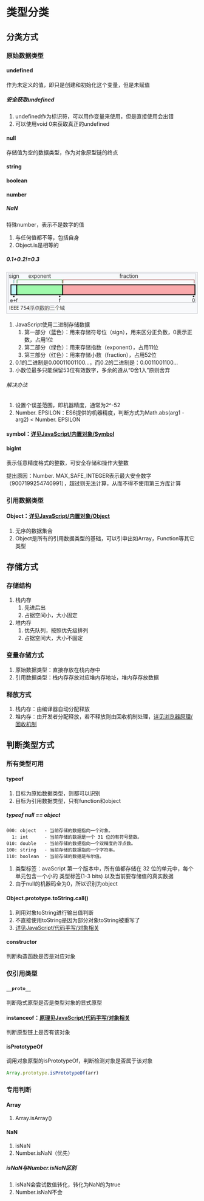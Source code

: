 # 类型分类

## 分类方式

### 原始数据类型

#### undefined

作为未定义的值，即只是创建和初始化这个变量，但是未赋值

##### 安全获取undefined

1. undefined作为标识符，可以用作变量来使用，但是直接使用会出错
2. 可以使用void 0来获取真正的undefined

#### null

存储值为空的数据类型，作为对象原型链的终点

#### string

#### boolean

#### number

##### NaN

特殊number，表示不是数字的值

1. 与任何值都不等，包括自身
2. Object.is是相等的

##### 0.1+0.2!=0.3

![浮点数存储](assets/01-浮点数存储.png)

1. JavaScript使用二进制存储数据
   1. 第一部分（蓝色）：用来存储符号位（sign），用来区分正负数，0表示正数，占用1位
   2. 第二部分（绿色）：用来存储指数（exponent），占用11位
   3. 第三部分（红色）：用来存储小数（fraction），占用52位
2. 0.1的二进制是0.00011001100...，而0.2的二进制是：0.0011001100...
3. 小数位最多只能保留53位有效数字，多余的遵从“0舍1入”原则舍弃

###### 解决办法

1. 设置个误差范围，即机器精度，通常为2^-52
2. Number. EPSILON：ES6提供的机器精度，判断方式为Math.abs(arg1 - arg2) < Number. EPSILON

#### symbol：[详见JavaScript/内置对象/Symbol](../05-内置对象/07-Symbol.md)

#### bigInt

表示任意精度格式的整数，可安全存储和操作大整数

提出原因：Number. MAX_SAFE_INTEGER表示最⼤安全数字（9007199254740991），超过则无法计算，从而不得不使用第三方库计算

### 引用数据类型

#### Object：[详见JavaScript/内置对象/Object](../05-内置对象/02-Object.md)

1. 无序的数据集合
2. Object是所有的引用数据类型的基础，可以引申出如Array，Function等其它类型

## 存储方式

### 存储结构

1. 栈内存
   1. 先进后出
   2. 占据空间小，大小固定
2. 堆内存
   1. 优先队列，按照优先级排列
   2. 占据空间大，大小不固定

### 变量存储方式

1. 原始数据类型：直接存放在栈内存中
2. 引用数据类型：栈内存存放对应堆内存地址，堆内存存放数据

### 释放方式

1. 栈内存：由编译器自动分配释放
2. 堆内存：由开发者分配释放，若不释放则由回收机制处理，[详见浏览器原理/回收机制](../../浏览器原理/06-回收机制.md)

## 判断类型方式

### 所有类型可用

#### typeof

1. 目标为原始数据类型，则都可以识别
2. 目标为引用数据类型，只有function和object

##### typeof null == object

```
000: object   - 当前存储的数据指向一个对象。
  1: int      - 当前存储的数据是一个 31 位的有符号整数。
010: double   - 当前存储的数据指向一个双精度的浮点数。
100: string   - 当前存储的数据指向一个字符串。
110: boolean  - 当前存储的数据是布尔值。
```

1. 类型标签：avaScript 第一个版本中，所有值都存储在 32 位的单元中，每个单元包含一个小的 类型标签(1-3 bits) 以及当前要存储值的真实数据
2. 由于null的机器码全为0，所以识别为object

#### Object.prototype.toString.call()

1. 利用对象toString进行输出值判断
2. 不直接使用toString是因为部分对象toString被重写了
3. [详见JavaScript/代码手写/对象相关](../08-代码手写/01-对象相关.md)

#### constructor

判断构造函数是否是对应对象

### 仅引用类型

#### `__proto__`

判断隐式原型是否是类型对象的显式原型

#### instanceof：[原理见JavaScript/代码手写/对象相关](../08-代码手写/01-对象相关.md)

判断原型链上是否有该对象

#### isPrototypeOf

调用对象原型的isPrototypeOf，判断检测对象是否属于该对象

```js
Array.prototype.isPrototypeOf(arr)
```

### 专用判断

#### Array

1. Array.isArray()

#### NaN

1. isNaN
2. Number.isNaN（优先）

##### isNaN与Number.isNaN区别

1. isNaN会尝试数值转化，转化为NaN的为true
2. Number.isNaN不会
